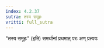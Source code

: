 ```yaml
---
index: 4.2.37
sutra: तस्य समूहः
vritti: full_sutra
---
```


"तस्य समूहः" (इति) समर्थानां प्रथमात् परः अण्  प्रत्ययः 
